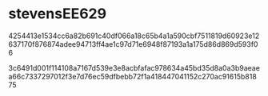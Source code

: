 # stevensEE629

4254413e1534cc6a82b691c40df066a18c65b4a1a590cbf7511819d60923e12637170f876874adee94713ff4ae1c97d71e6948f87193a1a175d86d869d593f06

3c6491d001f114108a7167d539e3e8acbfafac978634a45bd35d8a0a3b9aeaea66c7337297012f3e7d76ec59dfbebb72f1a418447041152c270ac91615b81875
